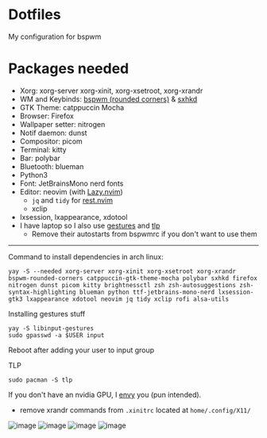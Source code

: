 # Dotfiles
My configuration for bspwm

# Packages needed
- Xorg: xorg-server xorg-xinit, xorg-xsetroot, xorg-xrandr
- WM and Keybinds: [bspwm (rounded corners)](https://github.com/phuhl/bspwm-rounded) & [sxhkd](https://github.com/baskerville/sxhkd)
- GTK Theme: catppuccin Mocha
- Browser: Firefox
- Wallpaper setter: nitrogen
- Notif daemon: dunst
- Compositor: picom
- Terminal: kitty
- Bar: polybar
- Bluetooth: blueman
- Python3
- Font: JetBrainsMono nerd fonts
- Editor: neovim (with [Lazy.nvim](https://github.com/folke/lazy.nvim))
  - `jq` and `tidy` for [rest.nvim](https://github.com/rest-nvim/rest.nvim)
  - xclip
- lxsession, lxappearance, xdotool
- I have laptop so I also use [gestures](https://aur.archlinux.org/packages/libinput-gestures) and [tlp](https://archlinux.org/packages/extra/any/tlp)
  - Remove their autostarts from bspwmrc if you don't want to use them

___
Command to install dependencies in arch linux:
```
yay -S --needed xorg-server xorg-xinit xorg-xsetroot xorg-xrandr bspwm-rounded-corners catppuccin-gtk-theme-mocha polybar sxhkd firefox nitrogen dunst picom kitty brightnessctl zsh zsh-autosuggestions zsh-syntax-highlighting blueman python ttf-jetbrains-mono-nerd lxsession-gtk3 lxappearance xdotool neovim jq tidy xclip rofi alsa-utils
```
Installing gestures stuff
```
yay -S libinput-gestures
sudo gpasswd -a $USER input
```
Reboot after adding your user to input group

TLP
```
sudo pacman -S tlp
```

If you don't have an nvidia GPU, I [envy](https://github.com/bayasdev/envycontrol) you (pun intended).
- remove xrandr commands from `.xinitrc` located at `home/.config/X11/`

![image](https://github.com/TheEmperor342/dots/assets/83999665/d4388466-34be-4ea5-a834-7d835f62fcdb)
![image](https://github.com/TheEmperor342/dots/assets/83999665/76ee1867-b5ce-4478-b8d9-46b783259150)
![image](https://github.com/TheEmperor342/dots/assets/83999665/484e7404-28c5-4426-9418-db872cb9cb8a)
![image](https://github.com/TheEmperor342/dots/assets/83999665/fe5ca0e2-ed0e-4a44-9abe-b7012c922a11)
